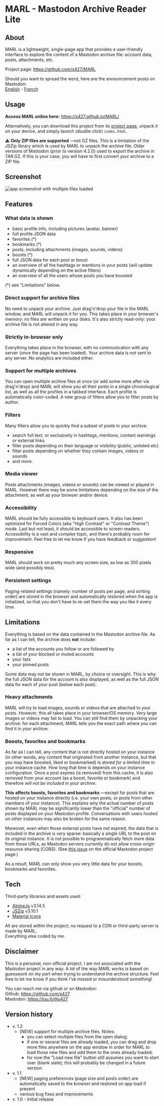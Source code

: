 # MARL - Mastodon Archive Reader Lite

## About

MARL is a lightweight, single-page app that provides a user-friendly interface to explore the content of a Mastodon archive file: account data, posts, attachments, etc.

Project page: https://github.com/s427/MARL

Should you want to spread the word, here are the announcement posts on Mastodon:  
[English](https://lou.lt/@s427/113567190207673533) - [French](https://lou.lt/@s427/113567186376766727)

## Usage

__Access MARL online here:__ https://s427.github.io/MARL/

Alternatively, you can download this project from its [project page](https://github.com/s427/MARL), unpack it on your device, and simply launch (double click) `index.html`.

⚠️ __Only ZIP files are supported__ —not GZ files. This is a limitation of the JSZip library which is used by MARL to unpack the archive file. Older versions of Mastodon (prior to version 4.2.0) used to export the archive in TAR.GZ. If this is your case, you will have to first convert your archive to a ZIP file.

## Screenshot

<img src="screenshot-multiple-archives.png" alt="app screenshot with multiple files loaded">

## Features

### What data is shown

- basic profile info, including pictures (avatar, banner)
- full profile JSON data
- favorites (*)
- bookmarks (*)
- posts, including attachments (images, sounds, videos)
- boosts (*)
- full JSON data for each post or boost
- an overview of all the hashtags or mentions in your posts (will update dynamically depending on the active filters)
- an overview of all the users whose posts you have boosted

(*) see "Limitations" below.

### Direct support for archive files

No need to unpack your archive. Just drag'n'drop your file in the MARL window, and MARL will unpack it for you. This takes place in your browser's memory: no files are written on your disks. It's also strictly read-only: your archive file is not altered in any way.

### Strictly in-browser only

Everything takes place in the browser, with no communication with any server (once the page has been loaded). Your archive data is _not_ sent to any server. No analytics are included either.

### Support for multiple archives

You can open multiple archive files at once (or add some more after via drag'n'drop) and MARL will show you all their posts in a single chronological list, as well as all the profiles in a tabbed interface. Each profile is automatically color-coded. A new group of filters allow you to filter posts by author.

### Filters

Many filters allow you to quickly find a subset of posts in your archive:
- search full text, or exclusively in hashtags, mentions, content warnings or external links
- filter posts depending on their language or visibility (public, unlisted etc)
- filter posts depending on whether they contain images, videos or sounds
- and more.

### Media viewer

Posts attachments (images, videos or sounds) can be viewed or played in MARL. However there may be some limitations depending on the size of the attachment, as well as your browser and/or device.

### Accessibility

MARL should be fully accessible to keyboard users. It also has been optimized for Forced Colors (aka "High Contrast" or "Contrast Theme") mode. Last but not least, it should be accessible to screen readers.  
Accessibility is a vast and complex topic, and there's probably room for improvement. Feel free to let me know if you have feedback or suggestion!

### Responsive

MARL should work on pretty much any screen size, as low as 300 pixels wide (and possibly less).

### Persistent settings

Paging-related settings (namely: number of posts per page, and sorting order) are stored in the browser and automatically restored when the app is initialized, so that you don't have to re-set them the way you like it every time.

## Limitations

Everything is based on the data contained in the Mastodon archive file. As far as I can tell, the archive does __not__ include:

- a list of the accounts you follow or are followed by
- a list of your blocked or muted accounts
- your lists
- your pinned posts

Some data may not be shown in MARL, by choice or oversight. This is why the full JSON data for the account is also displayed, as well as the full JSON data for each of your post (below each post).

### Heavy attachments

MARL will try to load images, sounds or videos that are attached to your posts. However, this all takes place in your browser/OS memory. Very large images or videos may fail to load. You can still find them by unpacking your archive: for each attachment, MARL tells you the exact path where you can find it in your archive.

### Boosts, favorites and bookmarks

As far as I can tell, any content that is not directly hosted on your instance (in other words, any content that originated from another instance, but that you may have boosted, liked or bookmarked) is stored _for a limited time_ in your instance cache. How long that time is depends on your instance configuration. Once a post expires (is removed) from this cache, it is also removed from your account (as a boost, favorite or bookmark) and therefore _will not be included in your archive_.

__This affects boosts, favorites and bookmarks__ —except for posts that are hosted on your instance directly (i.e. your own posts, or posts from other members of your instance). This explains why the actual number of posts shown by MARL may be significantly lower than the "official" number of posts displayed on your Mastodon profile. Conversations with users hosted on other instances may also be broken for the same reason.

Moreover, even when those external posts have _not_ expired, the data that is included in the archive is _very_ sparse: basically a single URL to the post on its original instance. It is not possible to programmatically fetch more data from those URLs, as Mastodon servers currently do not allow cross-origin resource sharing (CORS). (See [this issue](https://github.com/mastodon/mastodon/issues/10400) on the official Mastodon project page.)

As a result, MARL can only show you very little data for your boosts, bookmarks and favorites.

## Tech

Third-party libraries and assets used:
- [AlpineJs](https://alpinejs.dev/) v3.14.5
- [JSZip](https://stuk.github.io/jszip/) v3.10.1
- [Material Icons](https://fonts.google.com/icons)

All are stored within the project; no request to a CDN or third-party server is made by MARL.  
Everything else coded by me.

## Disclaimer

This is a personal, non-official project. I am not associated with the Mastodon project in any way. A lot of the way MARL works is based on guesswork on my part when trying to understand the archive structure. Feel free to let me know if you think I've missed or misunderstood something!

You can reach me via github or on Mastodon:  
Github: https://github.com/s427  
Mastodon: https://lou.lt/@s427

## Version history

- v. 1.2
  - [NEW] support for multiple archive files. Notes:
    - you can select multiple files from the open dialog;
    - if one or several files are already loaded, you can drag and drop more files anywhere on the app window in order for MARL to load those new files and add them to the ones already loaded;
    - for now the "Load new file" button still assumes you want to start over (blank slate); this will probably be changed in a future version.
- v. 1.1
  - [NEW] paging preferences (page size and posts order) are automatically saved to the browser and restored on app load if present
  - various bug fixes and improvements
- v. 1.0 - Initial release
